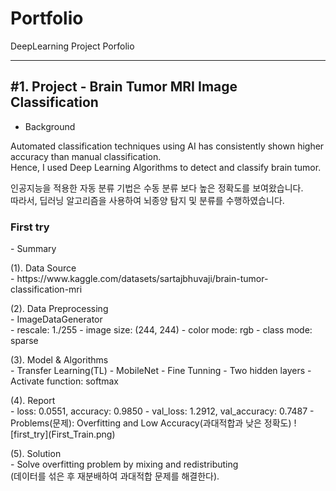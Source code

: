 # Portfolio
DeepLearning Project Porfolio

***
<h2> #1. Project - Brain Tumor MRI Image Classification </h2> 

- Background 
<p>Automated classification techniques using AI has consistently shown higher accuracy than manual classification.<br/>
  Hence, I used Deep Learning Algorithms to detect and classify brain tumor.</p>
<p>인공지능을 적용한 자동 분류 기법은 수동 분류 보다 높은 정확도를 보여왔습니다.<br/>
  따라서, 딥러닝 알고리즘을 사용하여 뇌종양 탐지 및 분류를 수행하였습니다.<p>

<h3> First try </h3>
- Summary
	<p>(1). Data Source<br/>
		- https://www.kaggle.com/datasets/sartajbhuvaji/brain-tumor-classification-mri </p>
	<p>(2). Data Preprocessing<br/>
		- ImageDataGenerator<br/>
      		- rescale: 1./255
      		- image size: (244, 244)
      		- color mode: rgb
	  		- class mode: sparse</p>
	<p>(3). Model & Algorithms<br/>
	  	- Transfer Learning(TL)
      	  	- MobileNet
	  	- Fine Tunning
		 	- Two hidden layers
      		- Activate function: softmax</p>
	<p>(4). Report<br/>
    	- loss: 0.0551, accuracy: 0.9850
		- val_loss: 1.2912, val_accuracy: 0.7487
		- Problems(문제): Overfitting and Low Accuracy(과대적합과 낮은 정확도)
![first_try](First_Train.png)
	<p>(5). Solution <br/>
		- Solve overfitting problem by mixing and redistributing<br/>
    (데이터를 섞은 후 재분배하여 과대적합 문제를 해결한다).<br/>
